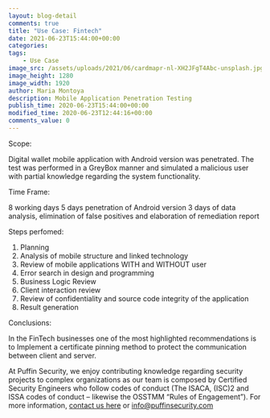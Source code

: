 ```yaml
---
layout: blog-detail
comments: true 
title: "Use Case: Fintech"
date: 2021-06-23T15:44:00+00:00
categories:
tags:
    - Use Case
image_src: /assets/uploads/2021/06/cardmapr-nl-XH2JFgT4Abc-unsplash.jpg
image_height: 1280
image_width: 1920
author: Maria Montoya
description: Mobile Application Penetration Testing
publish_time: 2020-06-23T15:44:00+00:00
modified_time: 2020-06-23T12:44:16+00:00
comments_value: 0
---
```

Scope:

Digital wallet mobile application with Android version was penetrated. The test was performed in a GreyBox manner and simulated a malicious user with partial knowledge regarding the system functionality.

Time Frame:

8 working days
5 days penetration of Android version
3 days of data analysis, elimination of false positives and elaboration of remediation report

Steps perfomed:
1. Planning
2. Analysis of mobile structure and linked technology
3. Review of mobile applications WITH and WITHOUT user
4. Error search in design and programming
5. Business Logic Review 
6. Client interaction review
7. Review of confidentiality and source code integrity of the application
8. Result generation

Conclusions:

In the FinTech businesses one of the most highlighted recommendations is to Implement a certificate pinning method to protect the communication between client and server.

At Puffin Security, we enjoy contributing knowledge regarding security projects to complex organizations as our team is composed by Certified Security Engineers who follow codes of conduct (The ISACA, (ISC)2 and ISSA codes of conduct – likewise the OSSTMM “Rules of Engagement”). For more information, [contact us here](https://www.puffinsecurity.com/contact-us) or <info@puffinsecurity.com>  
